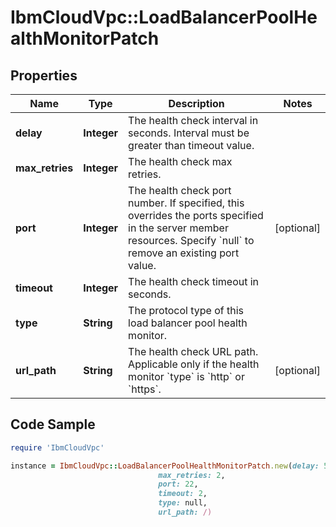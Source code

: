 # IbmCloudVpc::LoadBalancerPoolHealthMonitorPatch

## Properties

Name | Type | Description | Notes
------------ | ------------- | ------------- | -------------
**delay** | **Integer** | The health check interval in seconds. Interval must be greater than timeout value. | 
**max_retries** | **Integer** | The health check max retries. | 
**port** | **Integer** | The health check port number. If specified, this overrides the ports specified in the server member resources. Specify &#x60;null&#x60; to remove an existing port value. | [optional] 
**timeout** | **Integer** | The health check timeout in seconds. | 
**type** | **String** | The protocol type of this load balancer pool health monitor. | 
**url_path** | **String** | The health check URL path. Applicable only if the health monitor &#x60;type&#x60; is &#x60;http&#x60; or &#x60;https&#x60;. | [optional] 

## Code Sample

```ruby
require 'IbmCloudVpc'

instance = IbmCloudVpc::LoadBalancerPoolHealthMonitorPatch.new(delay: 5,
                                 max_retries: 2,
                                 port: 22,
                                 timeout: 2,
                                 type: null,
                                 url_path: /)
```


